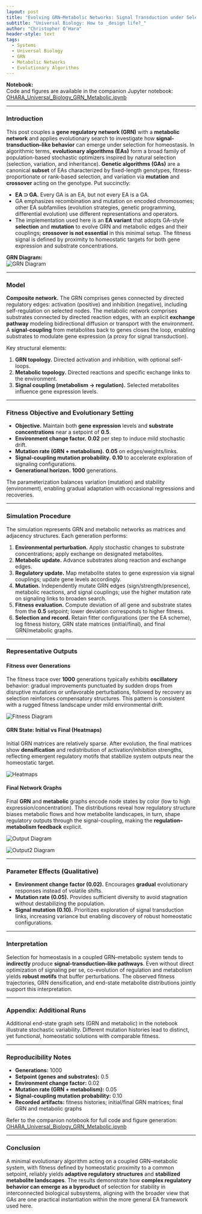 ```yaml
---
layout: post
title: "Evolving GRN–Metabolic Networks: Signal Transduction under Selection"
subtitle: "Universal Biology: How to _design life?_"
author: "Christopher O’Hara"
header-style: text
tags:
  - Systems
  - Universal Biology
  - GRN
  - Metabolic Networks
  - Evolutionary Algorithms
---
```


**Notebook:**  
Code and figures are available in the companion Jupyter notebook:  
[OHARA_Universal_Biology_GRN_Metabolic.ipynb](https://github.com/Ohara124c41/GRN-Metabolic_Network-Dynamics/blob/main/OHARA_Universal_Biology_GRN_Metabolic.ipynb)

---

### Introduction

This post couples a **gene regulatory network (GRN)** with a **metabolic network** and applies evolutionary search to investigate how **signal-transduction–like behavior** can emerge under selection for homeostasis. In algorithmic terms, **evolutionary algorithms (EAs)** form a broad family of population-based stochastic optimizers inspired by natural selection (selection, variation, and inheritance). **Genetic algorithms (GAs)** are a canonical **subset** of EAs characterized by fixed-length genotypes, fitness-proportionate or rank-based selection, and variation via **mutation** and **crossover** acting on the genotype. Put succinctly:

- **EA ⊃ GA.** Every GA is an EA, but not every EA is a GA.  
- GA emphasizes recombination and mutation on encoded chromosomes; other EA subfamilies (evolution strategies, genetic programming, differential evolution) use different representations and operators.  
- The implementation used here is an **EA variant** that adopts GA-style **selection** and **mutation** to evolve GRN and metabolic edges and their couplings; **crossover is not essential** in this minimal setup. The fitness signal is defined by proximity to homeostatic targets for both gene expression and substrate concentrations.

**GRN Diagram:**  
![GRN Diagram](https://github.com/Ohara124c41/Ohara124c41.github.io/blob/master/_posts/img/GRN.jpg?raw=true)


---

### Model

**Composite network.** The GRN comprises genes connected by directed regulatory edges: activation (positive) and inhibition (negative), including self-regulation on selected nodes. The metabolic network comprises substrates connected by directed reaction edges, with an explicit **exchange pathway** modeling bidirectional diffusion or transport with the environment. A **signal-coupling** from metabolites back to genes closes the loop, enabling substrates to modulate gene expression (a proxy for signal transduction).

Key structural elements:

1. **GRN topology.** Directed activation and inhibition, with optional self-loops.
2. **Metabolic topology.** Directed reactions and specific exchange links to the environment.
3. **Signal coupling (metabolism → regulation).** Selected metabolites influence gene expression levels.

---

### Fitness Objective and Evolutionary Setting

- **Objective.** Maintain both **gene expression** levels and **substrate concentrations** near a setpoint of **0.5**.  
- **Environment change factor.** **0.02** per step to induce mild stochastic drift.  
- **Mutation rate (GRN + metabolism).** **0.05** on edges/weights/links.  
- **Signal-coupling mutation probability.** **0.10** to accelerate exploration of signaling configurations.  
- **Generational horizon.** **1000** generations.

The parameterization balances variation (mutation) and stability (environment), enabling gradual adaptation with occasional regressions and recoveries.

---

### Simulation Procedure

The simulation represents GRN and metabolic networks as matrices and adjacency structures. Each generation performs:

1. **Environmental perturbation.** Apply stochastic changes to substrate concentrations; apply exchange on designated metabolites.  
2. **Metabolic update.** Advance substrates along reaction and exchange edges.  
3. **Regulatory update.** Map metabolite states to gene expression via signal couplings; update gene levels accordingly.  
4. **Mutation.** Independently mutate GRN edges (sign/strength/presence), metabolic reactions, and signal couplings; use the higher mutation rate on signaling links to broaden search.  
5. **Fitness evaluation.** Compute deviation of all gene and substrate states from the **0.5** setpoint; lower deviation corresponds to higher fitness.  
6. **Selection and record.** Retain fitter configurations (per the EA scheme), log fitness history, GRN state matrices (initial/final), and final GRN/metabolic graphs.

---

### Representative Outputs

#### Fitness over Generations
The fitness trace over **1000** generations typically exhibits **oscillatory** behavior: gradual improvements punctuated by sudden drops from disruptive mutations or unfavorable perturbations, followed by recovery as selection reinforces compensatory structures. This pattern is consistent with a rugged fitness landscape under mild environmental drift.

![Fitness Diagram](https://github.com/Ohara124c41/Ohara124c41.github.io/blob/master/_posts/img/GRN01.png?raw=true)



#### GRN State: Initial vs Final (Heatmaps)
Initial GRN matrices are relatively sparse. After evolution, the final matrices show **densification** and redistribution of activation/inhibition strengths, reflecting emergent regulatory motifs that stabilize system outputs near the homeostatic target.


![Heatmaps](https://github.com/Ohara124c41/Ohara124c41.github.io/blob/master/_posts/img/GRN02.png?raw=true)


#### Final Network Graphs
Final **GRN** and **metabolic** graphs encode node states by color (low to high expression/concentration). The distributions reveal how regulatory structure biases metabolic flows and how metabolite landscapes, in turn, shape regulatory outputs through the signal-coupling, making the **regulation–metabolism feedback** explicit.

![Output Diagram](https://github.com/Ohara124c41/Ohara124c41.github.io/blob/master/_posts/img/GRN03.png?raw=true)


![Output2 Diagram](https://github.com/Ohara124c41/Ohara124c41.github.io/blob/master/_posts/img/GRN04.png?raw=true)


---

### Parameter Effects (Qualitative)

- **Environment change factor (0.02).** Encourages **gradual** evolutionary responses instead of volatile shifts.  
- **Mutation rate (0.05).** Provides sufficient diversity to avoid stagnation without destabilizing the population.  
- **Signal mutation (0.10).** Prioritizes exploration of signal transduction links, increasing variance but enabling discovery of robust homeostatic configurations.

---

### Interpretation

Selection for homeostasis in a coupled GRN–metabolic system tends to **indirectly** produce **signal-transduction–like pathways**. Even without direct optimization of signaling per se, co-evolution of regulation and metabolism yields **robust motifs** that buffer perturbations. The observed fitness trajectories, GRN densification, and end-state metabolite distributions jointly support this interpretation.

---

### Appendix: Additional Runs

Additional end-state graph sets (GRN and metabolic) in the notebook illustrate stochastic variability. Different mutation histories lead to distinct, yet functional, homeostatic solutions with comparable fitness.

---

### Reproducibility Notes

- **Generations:** 1000  
- **Setpoint (genes and substrates):** 0.5  
- **Environment change factor:** 0.02  
- **Mutation rate (GRN + metabolism):** 0.05  
- **Signal-coupling mutation probability:** 0.10  
- **Recorded artifacts:** fitness histories; initial/final GRN matrices; final GRN and metabolic graphs

Refer to the companion notebook for full code and figure generation:  
[OHARA_Universal_Biology_GRN_Metabolic.ipynb](https://github.com/Ohara124c41/GRN-Metabolic_Network-Dynamics/blob/main/OHARA_Universal_Biology_GRN_Metabolic.ipynb)

---

### Conclusion

A minimal evolutionary algorithm acting on a coupled GRN–metabolic system, with fitness defined by homeostatic proximity to a common setpoint, reliably yields **adaptive regulatory structures** and **stabilized metabolite landscapes**. The results demonstrate how **complex regulatory behavior can emerge as a byproduct** of selection for stability in interconnected biological subsystems, aligning with the broader view that GAs are one practical instantiation within the more general EA framework used here.
